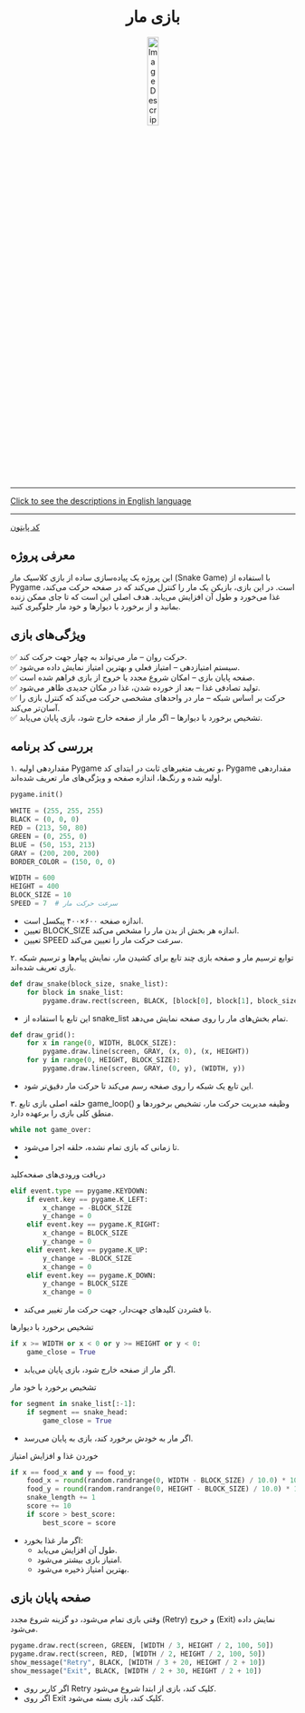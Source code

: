 <div align="center">

# بازی مار
<img src="https://media3.giphy.com/media/uROEXn0SnjTaUcobHi/200w.gif?cid=6c09b952dsxrlsodcdibp0a0445up0qxbx8amkie6yz7r7tw&ep=v1_gifs_search&rid=200w.gif&ct=g" alt="Image Description" width="20%">
</div>
<hr>

[Click to see the descriptions in English language](SnakeEnglish.md)
<hr>

[کد پایتون](SnakePersian.py)

## معرفی پروژه
این پروژه یک پیاده‌سازی ساده از بازی کلاسیک مار (Snake Game) با استفاده از Pygame است. در این بازی، بازیکن یک مار را کنترل می‌کند که در صفحه حرکت می‌کند، غذا می‌خورد و طول آن افزایش می‌یابد. هدف اصلی این است که تا جای ممکن زنده بمانید و از برخورد با دیوارها و خود مار جلوگیری کنید.
## ویژگی‌های بازی
✅ حرکت روان – مار می‌تواند به چهار جهت حرکت کند.<br>
✅ سیستم امتیازدهی – امتیاز فعلی و بهترین امتیاز نمایش داده می‌شود.<br>
✅ صفحه پایان بازی – امکان شروع مجدد یا خروج از بازی فراهم شده است.<br>
✅ تولید تصادفی غذا – بعد از خورده شدن، غذا در مکان جدیدی ظاهر می‌شود.<br>
✅ حرکت بر اساس شبکه – مار در واحدهای مشخصی حرکت می‌کند که کنترل بازی را آسان‌تر می‌کند.<br>
✅ تشخیص برخورد با دیوارها – اگر مار از صفحه خارج شود، بازی پایان می‌یابد.<br>
## بررسی کد برنامه
۱. مقداردهی اولیه Pygame و تعریف متغیرهای ثابت
در ابتدای کد، Pygame مقداردهی اولیه شده و رنگ‌ها، اندازه صفحه و ویژگی‌های مار تعریف شده‌اند.
```python
pygame.init()

WHITE = (255, 255, 255)
BLACK = (0, 0, 0)
RED = (213, 50, 80)
GREEN = (0, 255, 0)
BLUE = (50, 153, 213)
GRAY = (200, 200, 200)
BORDER_COLOR = (150, 0, 0)

WIDTH = 600
HEIGHT = 400
BLOCK_SIZE = 10
SPEED = 7  # سرعت حرکت مار
```
- اندازه صفحه ۶۰۰×۴۰۰ پیکسل است.
- تعیین BLOCK_SIZE اندازه هر بخش از بدن مار را مشخص می‌کند.
- تعیین SPEED سرعت حرکت مار را تعیین می‌کند.

۲. توابع ترسیم مار و صفحه بازی
چند تابع برای کشیدن مار، نمایش پیام‌ها و ترسیم شبکه بازی تعریف شده‌اند.
```python
def draw_snake(block_size, snake_list):
    for block in snake_list:
        pygame.draw.rect(screen, BLACK, [block[0], block[1], block_size, block_size])
```
- این تابع با استفاده از snake_list تمام بخش‌های مار را روی صفحه نمایش می‌دهد.
```python
def draw_grid():
    for x in range(0, WIDTH, BLOCK_SIZE):
        pygame.draw.line(screen, GRAY, (x, 0), (x, HEIGHT))
    for y in range(0, HEIGHT, BLOCK_SIZE):
        pygame.draw.line(screen, GRAY, (0, y), (WIDTH, y))
```
- این تابع یک شبکه را روی صفحه رسم می‌کند تا حرکت مار دقیق‌تر شود.
  
۳. حلقه اصلی بازی
تابع game_loop() وظیفه مدیریت حرکت مار، تشخیص برخوردها و منطق کلی بازی را برعهده دارد.
```python
while not game_over:
```
- تا زمانی که بازی تمام نشده، حلقه اجرا می‌شود.
- 
دریافت ورودی‌های صفحه‌کلید
```python
elif event.type == pygame.KEYDOWN:
    if event.key == pygame.K_LEFT:
        x_change = -BLOCK_SIZE
        y_change = 0
    elif event.key == pygame.K_RIGHT:
        x_change = BLOCK_SIZE
        y_change = 0
    elif event.key == pygame.K_UP:
        y_change = -BLOCK_SIZE
        x_change = 0
    elif event.key == pygame.K_DOWN:
        y_change = BLOCK_SIZE
        x_change = 0
```
- با فشردن کلیدهای جهت‌دار، جهت حرکت مار تغییر می‌کند.

تشخیص برخورد با دیوارها
```python
if x >= WIDTH or x < 0 or y >= HEIGHT or y < 0:
    game_close = True
```
- اگر مار از صفحه خارج شود، بازی پایان می‌یابد.

تشخیص برخورد با خود مار
```python
for segment in snake_list[:-1]:
    if segment == snake_head:
        game_close = True
```
- اگر مار به خودش برخورد کند، بازی به پایان می‌رسد.

خوردن غذا و افزایش امتیاز

```python
if x == food_x and y == food_y:
    food_x = round(random.randrange(0, WIDTH - BLOCK_SIZE) / 10.0) * 10.0
    food_y = round(random.randrange(0, HEIGHT - BLOCK_SIZE) / 10.0) * 10.0
    snake_length += 1
    score += 10
    if score > best_score:
        best_score = score
```
- اگر مار غذا بخورد:
    - طول آن افزایش می‌یابد.
    -  امتیاز بازی بیشتر می‌شود.
    -  بهترین امتیاز ذخیره می‌شود.
## صفحه پایان بازی
وقتی بازی تمام می‌شود، دو گزینه شروع مجدد (Retry) و خروج (Exit) نمایش داده می‌شود.
```python
pygame.draw.rect(screen, GREEN, [WIDTH / 3, HEIGHT / 2, 100, 50])
pygame.draw.rect(screen, RED, [WIDTH / 2, HEIGHT / 2, 100, 50])
show_message("Retry", BLACK, [WIDTH / 3 + 20, HEIGHT / 2 + 10])
show_message("Exit", BLACK, [WIDTH / 2 + 30, HEIGHT / 2 + 10])
```
- اگر کاربر روی Retry کلیک کند، بازی از ابتدا شروع می‌شود.
- اگر روی Exit کلیک کند، بازی بسته می‌شود.
## 

